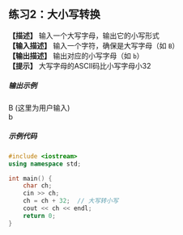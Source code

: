 ## 练习2：大小写转换  
**【描述】**  输入一个大写字母，输出它的小写形式<br/>
**【输入描述】** 输入一个字符，确保是大写字母（如 `B`）<br/>
**【输出描述】**  输出对应的小写字母（如 `b`）<br/>
**【提示】** 大写字母的ASCII码比小写字母小32<br/>

##### 输出示例

<RunningResult>
B (这里为用户输入)<br/>
b
</RunningResult>

##### 示例代码

<PasswordProtected>

```cpp  
#include <iostream>  
using namespace std;  

int main() {  
    char ch;  
    cin >> ch;  
    ch = ch + 32;  // 大写转小写  
    cout << ch << endl;  
    return 0;  
}  
```  
</PasswordProtected>